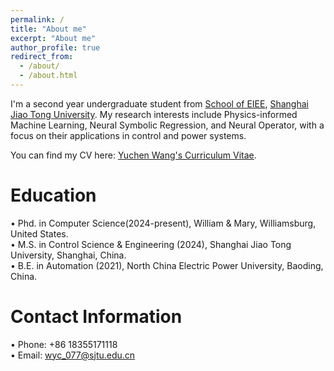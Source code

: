 ```yaml
---
permalink: /
title: "About me"
excerpt: "About me"
author_profile: true
redirect_from: 
  - /about/
  - /about.html
---
```


I'm a second year undergraduate student from [School of EIEE](https://www.seiee.sjtu.edu.cn/), [Shanghai Jiao Tong University](https://www.sjtu.edu.cn/). 
My research interests include Physics-informed Machine Learning, Neural Symbolic Regression, and Neural Operator, with a focus on their applications in control and power systems.

You can find my CV here: [Yuchen Wang's Curriculum Vitae](../assets/CV.pdf).

Education
======
•	Phd. in Computer Science(2024-present), William & Mary, Williamsburg, United States.<br>
•	M.S. in Control Science & Engineering (2024), Shanghai Jiao Tong University, Shanghai, China.<br>
•	B.E. in Automation (2021), North China Electric Power University, Baoding, China.

Contact Information
======
•	Phone: +86 18355171118 <br>
•	Email: wyc_077@sjtu.edu.cn
